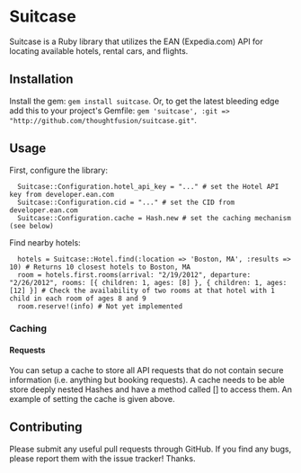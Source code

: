 Suitcase
========

Suitcase is a Ruby library that utilizes the EAN (Expedia.com) API for locating available hotels, rental cars, and flights.

Installation
------------

Install the gem: `gem install suitcase`. Or, to get the latest bleeding edge add this to your project's Gemfile: `gem 'suitcase', :git => "http://github.com/thoughtfusion/suitcase.git"`.

Usage
-----

First, configure the library:

      Suitcase::Configuration.hotel_api_key = "..." # set the Hotel API key from developer.ean.com
      Suitcase::Configuration.cid = "..." # set the CID from developer.ean.com
      Suitcase::Configuration.cache = Hash.new # set the caching mechanism (see below)

Find nearby hotels:

      hotels = Suitcase::Hotel.find(:location => 'Boston, MA', :results => 10) # Returns 10 closest hotels to Boston, MA
      room = hotels.first.rooms(arrival: "2/19/2012", departure: "2/26/2012", rooms: [{ children: 1, ages: [8] }, { children: 1, ages: [12] }] # Check the availability of two rooms at that hotel with 1 child in each room of ages 8 and 9
      room.reserve!(info) # Not yet implemented

### Caching

#### Requests

You can setup a cache to store all API requests that do not contain secure information (i.e. anything but booking requests). A cache needs to be able store deeply nested Hashes and have a method called [] to access them. An example of setting the cache is given above.


Contributing
------------
Please submit any useful pull requests through GitHub. If you find any bugs, please report them with the issue tracker! Thanks.
